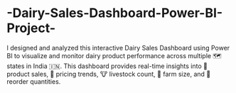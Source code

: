 # -Dairy-Sales-Dashboard-Power-BI-Project-
I designed and analyzed this interactive Dairy Sales Dashboard using Power BI to visualize and monitor dairy product performance across multiple 🗺️ states in India 🇮🇳. This dashboard provides real-time insights into 🧈 product sales, 🧮 pricing trends, 🐮 livestock count, 🌾 farm size, and 🛒 reorder quantities.
